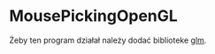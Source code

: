 # MousePickingOpenGL
Żeby ten program działał należy dodać biblioteke [glm](https://github.com/g-truc/glm).